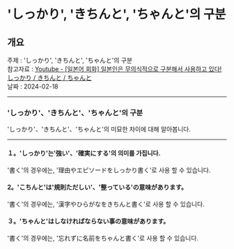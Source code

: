 # 'しっかり', 'きちんと', 'ちゃんと'의 구분

## 개요

주제 : 'しっかり', 'きちんと', 'ちゃんと'의 구분<br>
참고자료 : [Youtube - [일본어 회화] 일본인은 무의식적으로 구분해서 사용하고 있다! しっかり / きちんと / ちゃんと](https://youtu.be/l7djsQfeKeI?si=qn1BFGVnCCtC2K8r)<br>
날짜 : 2024-02-18<br>

---

### 'しっかり'、'きちんと'、'ちゃんと'의 구분

'しっかり'、'きちんと'、'ちゃんと'의 미묘한 차이에 대해 알아봅니다.<br>

---

#### １。'しっかり'는'強い'、'確実にする'의 의미를 가집니다.

'書く'의 경우에는, '理由やエピソードをしっかり書く'로 사용 할 수 있습니다.<br>

#### 2。'こちんと'は'規則ただしい'、'整っている'の意味があります。

'書く'의 경우에는, '漢字やひらがなをきちんと書く'로 사용 할 수 있습니다.<br>

#### ３。'ちゃんと'はしなければならない事の意味があります。

'書く'의 경우에는, '忘れずに名前をちゃんと書く'로 사용 할 수 있습니다.<br>
